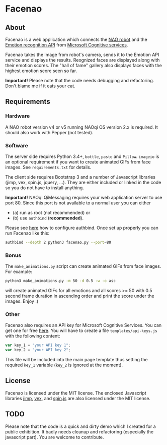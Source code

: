 # Facenao

## About

Facenao is a web application which connects the [NAO robot](https://www.ald.softbankrobotics.com/en/robots/nao/find-out-more-about-nao) and the [Emotion recognition API](https://azure.microsoft.com/en-us/services/cognitive-services/emotion/) from [Microsoft Cognitive services](https://azure.microsoft.com/en-us/services/cognitive-services/).

Facenao takes the image from robot's camera, sends it to the Emotion API service and displays the results. Reognized faces are displayed along with their emotion scores. The "hall of fame" gallery also displays faces with the highest emotion score seen so far.

**Important!** Please note that the code needs debugging and refactoring. Don't blame me if it eats your cat.


## Requirements

### Hardware

A NAO robot version v4 or v5 running NAOqi OS version 2.x is required. It should also work with Pepper (not tested).

### Software

The server side requires Python 3.4+, `bottle`, `paste` and `Pillow`. `imageio` is an optional requirement if you want to create animated GIFs from face images. See `requirements.txt` for details.

The client side requires Bootstrap 3 and a number of Javascript libraries (jimp, vex, spin.js, jquery, ...). They are either included or linked in the code so you do not have to install anything.

**Important!**   NAOqi QiMessaging requires your web application server to use port 80. Since this port is not available to a normal user you can either
- (a) run as root (not recommended) or
- (b) use `authbind` (**recommended**).

Please see [here](https://debian-administration.org/article/386/Running_network_services_as_a_non-root_user) how to configure authbind. Once set up properly you can run Facenao like this:

```bash
authbind --depth 2 python3 facenao.py --port=80
```

### Bonus

The `make_animations.py` script can create animated GIFs from face images. For example:

```bash
python3 make_animations.py -m 50 -d 0.5 -w -o asc
```

will create animated GIFs for all emotions and all scores >= 50 with 0.5 second frame duration in ascending order and print the score under the images. Enjoy :)


### Other

Facenao also requires an API key for Microsoft Cognitive Services. You can get one for free [here](https://azure.microsoft.com/en-us/pricing/details/cognitive-services/emotion-api/).
You will have to create a file `templates/api-keys.js` with the following content:

```javascript
var key_1 = "your API key 1";
var key_2 = "your API key 2";
```
This file will be included into the main page template thus setting the required `key_1` variable (`key_2` is ignored at the moment).


## License

Facenao is licensed under the MIT license. The enclosed Javascript libraries [jimp](https://github.com/oliver-moran/jimp), [vex](https://github.com/hubspot/vex), and [spin.js](http://spin.js.org/) are also licensed under the MIT license.


## TODO

Please note that the code is a quick and dirty demo which I created for a public exhibition. It badly needs cleanup and refactoring (especially the javascript part). You are welcome to contribute.
